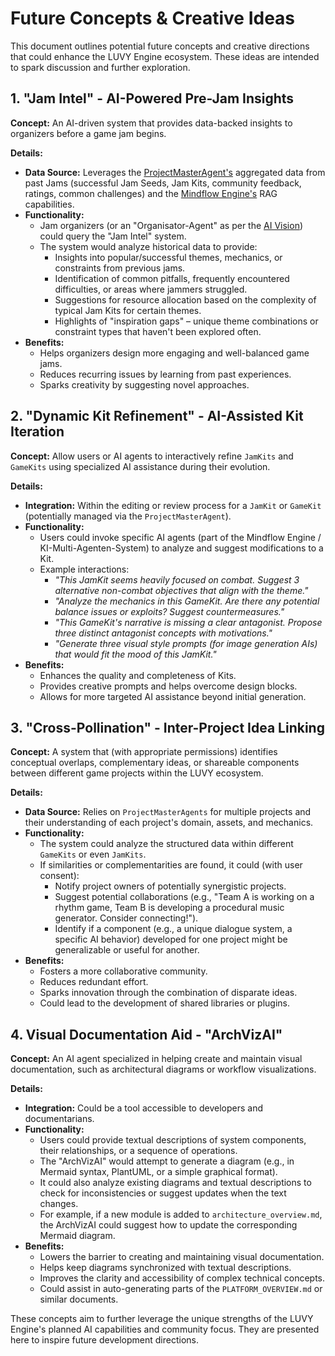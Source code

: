 # Future Concepts & Creative Ideas

This document outlines potential future concepts and creative directions that could enhance the LUVY Engine ecosystem. These ideas are intended to spark discussion and further exploration.

## 1. "Jam Intel" - AI-Powered Pre-Jam Insights

**Concept:** An AI-driven system that provides data-backed insights to organizers before a game jam begins.

**Details:**
*   **Data Source:** Leverages the [ProjectMasterAgent's](../../features/general/project_master_agent.md) aggregated data from past Jams (successful Jam Seeds, Jam Kits, community feedback, ratings, common challenges) and the [Mindflow Engine's](../../features/ai/ai_architecture_blueprint.md) RAG capabilities.
*   **Functionality:**
    *   Jam organizers (or an "Organisator-Agent" as per the [AI Vision](../../core/vision_and_workflow.md)) could query the "Jam Intel" system.
    *   The system would analyze historical data to provide:
        *   Insights into popular/successful themes, mechanics, or constraints from previous jams.
        *   Identification of common pitfalls, frequently encountered difficulties, or areas where jammers struggled.
        *   Suggestions for resource allocation based on the complexity of typical Jam Kits for certain themes.
        *   Highlights of "inspiration gaps" – unique theme combinations or constraint types that haven't been explored often.
*   **Benefits:**
    *   Helps organizers design more engaging and well-balanced game jams.
    *   Reduces recurring issues by learning from past experiences.
    *   Sparks creativity by suggesting novel approaches.

## 2. "Dynamic Kit Refinement" - AI-Assisted Kit Iteration

**Concept:** Allow users or AI agents to interactively refine `JamKits` and `GameKits` using specialized AI assistance during their evolution.

**Details:**
*   **Integration:** Within the editing or review process for a `JamKit` or `GameKit` (potentially managed via the `ProjectMasterAgent`).
*   **Functionality:**
    *   Users could invoke specific AI agents (part of the Mindflow Engine / KI-Multi-Agenten-System) to analyze and suggest modifications to a Kit.
    *   Example interactions:
        *   *"This JamKit seems heavily focused on combat. Suggest 3 alternative non-combat objectives that align with the theme."*
        *   *"Analyze the mechanics in this GameKit. Are there any potential balance issues or exploits? Suggest countermeasures."*
        *   *"This GameKit's narrative is missing a clear antagonist. Propose three distinct antagonist concepts with motivations."*
        *   *"Generate three visual style prompts (for image generation AIs) that would fit the mood of this JamKit."*
*   **Benefits:**
    *   Enhances the quality and completeness of Kits.
    *   Provides creative prompts and helps overcome design blocks.
    *   Allows for more targeted AI assistance beyond initial generation.

## 3. "Cross-Pollination" - Inter-Project Idea Linking

**Concept:** A system that (with appropriate permissions) identifies conceptual overlaps, complementary ideas, or shareable components between different game projects within the LUVY ecosystem.

**Details:**
*   **Data Source:** Relies on `ProjectMasterAgents` for multiple projects and their understanding of each project's domain, assets, and mechanics.
*   **Functionality:**
    *   The system could analyze the structured data within different `GameKits` or even `JamKits`.
    *   If similarities or complementarities are found, it could (with user consent):
        *   Notify project owners of potentially synergistic projects.
        *   Suggest potential collaborations (e.g., "Team A is working on a rhythm game, Team B is developing a procedural music generator. Consider connecting!").
        *   Identify if a component (e.g., a unique dialogue system, a specific AI behavior) developed for one project might be generalizable or useful for another.
*   **Benefits:**
    *   Fosters a more collaborative community.
    *   Reduces redundant effort.
    *   Sparks innovation through the combination of disparate ideas.
    *   Could lead to the development of shared libraries or plugins.

## 4. Visual Documentation Aid - "ArchVizAI"

**Concept:** An AI agent specialized in helping create and maintain visual documentation, such as architectural diagrams or workflow visualizations.

**Details:**
*   **Integration:** Could be a tool accessible to developers and documentarians.
*   **Functionality:**
    *   Users could provide textual descriptions of system components, their relationships, or a sequence of operations.
    *   The "ArchVizAI" would attempt to generate a diagram (e.g., in Mermaid syntax, PlantUML, or a simple graphical format).
    *   It could also analyze existing diagrams and textual descriptions to check for inconsistencies or suggest updates when the text changes.
    *   For example, if a new module is added to `architecture_overview.md`, the ArchVizAI could suggest how to update the corresponding Mermaid diagram.
*   **Benefits:**
    *   Lowers the barrier to creating and maintaining visual documentation.
    *   Helps keep diagrams synchronized with textual descriptions.
    *   Improves the clarity and accessibility of complex technical concepts.
    *   Could assist in auto-generating parts of the `PLATFORM_OVERVIEW.md` or similar documents.

These concepts aim to further leverage the unique strengths of the LUVY Engine's planned AI capabilities and community focus. They are presented here to inspire future development directions.
